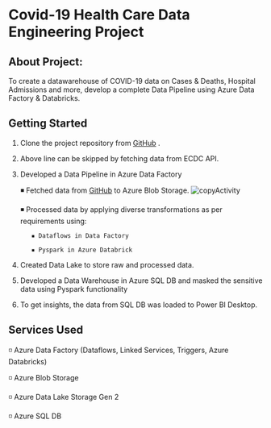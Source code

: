 # Covid-19 Health Care Data Engineering Project
## About Project:
To create a datawarehouse of COVID-19 data on Cases & Deaths, Hospital Admissions and more, develop a complete Data Pipeline using Azure Data Factory & Databricks.

## Getting Started
 1. Clone the project repository from [GitHub](https://github.com/rashmi0007/health_data/tree/main/health_testdata) .
 
 2. Above line can be skipped by fetching data from ECDC API. 
 
 3. Developed a Data Pipeline in Azure Data Factory
    
       ◾ Fetched data from [GitHub](https://github.com/rashmi0007/health_data/tree/main/health_testdata) to Azure Blob Storage.
![copyActivity](https://github.com/rashmi0007/health_data/assets/87612040/8ec646a1-d639-4f05-8364-58857a7948bc)
        
       ◾ Processed data by applying diverse transformations as per requirements using:
    
           ▪ Dataflows in Data Factory
    
           ▪ Pyspark in Azure Databrick
 
 5. Created Data Lake to store raw and processed data.

 6. Developed a Data Warehouse in Azure SQL DB and masked the sensitive data using Pyspark functionality
 
 7. To get insights, the data from SQL DB was loaded to Power BI Desktop.

## Services Used
 ◽ Azure Data Factory (Dataflows, Linked Services, Triggers, Azure Databricks)
 
 ◽ Azure Blob Storage
 
 ◽ Azure Data Lake Storage Gen 2
 
 ◽ Azure SQL DB
    
